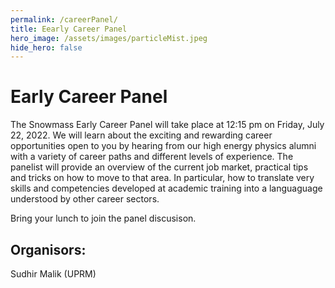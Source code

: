 ```yaml
---
permalink: /careerPanel/
title: Eearly Career Panel
hero_image: /assets/images/particleMist.jpeg
hide_hero: false
---
```


# Early Career Panel

The Snowmass Early Career Panel will take place at 12:15 pm on Friday, July 22, 2022.
We will learn about the exciting and rewarding career opportunities open to you by hearing from our high energy physics alumni with a variety of career paths and different levels of experience. The panelist will provide an overview of the current job market, practical tips and tricks on how to move to that area. In particular, how to translate very skills and competencies developed at academic training into a languaguage understood by other career sectors.

Bring your lunch to join the panel discusison.

## Organisors:
Sudhir Malik (UPRM)
